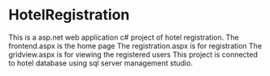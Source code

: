 # HotelRegistration
This is a asp.net web application c# project of hotel registration.
The frontend.aspx is the home page
The registration.aspx is for registration
The gridview.aspx is for viewing the registered users
This project is connected to  hotel database using sql server management studio. 
